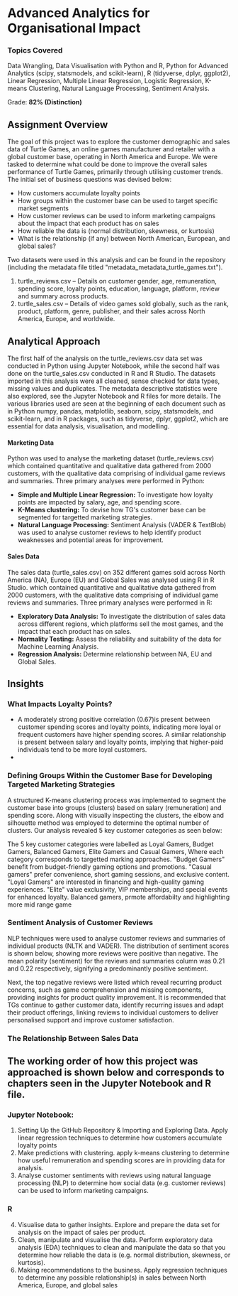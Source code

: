 <h1>Advanced Analytics for Organisational Impact</h1>
  <h3> Topics Covered</h3>
  <p>
    Data Wrangling, Data Visualisation with Python and R, Python for Advanced Analytics (scipy, statsmodels, and scikit-learn), R (tidyverse, dplyr, ggplot2), Linear Regression, Multiple Linear Regression, Logistic Regression, K-means Clustering, Natural Language Processing, Sentiment Analysis. 
 </p>

Grade: __82% (Distinction)__
<h2>Assignment Overview</h2> 
  <p>
The goal of this project was to explore the customer demographic and sales data of Turtle Games, an online games manufacturer and retailer with a global customer base, operating in North America and Europe. We were tasked to determine what could be done to improve the overall sales performance of Turtle Games, primarily through utilising customer trends. The initial set of business questions was devised below: 

- How customers accumulate loyalty points
- How groups within the customer base can be used to target specific market segments 
- How customer reviews can be used to inform marketing campaigns about the impact that each product has on sales
- How reliable the data is (normal distribution, skewness, or kurtosis)
- What is the relationship (if any) between North American, European, and global sales? 
  
Two datasets were used in this analysis and can be found in the repository (including the metadata file titled "metadata_metadata_turtle_games.txt"). 
1. turtle_reviews.csv – Details on customer gender, age, remuneration, spending score, loyalty points, education, language, platform, review and summary across products.
2. turtle_sales.csv – Details of video games sold globally, such as the rank, product, platform, genre, publisher, and their sales across North America, Europe, and worldwide.
  </p>

<h2>Analytical Approach</h2>
  <p>
The first half of the analysis on the turtle_reviews.csv data set was conducted in Python using Jupyter Notebook, while the second half was done on the turtle_sales.csv conducted in R and R Studio. The datasets imported in this analysis were all cleaned, sense checked for data types, missing values and duplicates. The metadata descriptive statistics were also explored, see the Jupyter Notebook and R files for more details. The various libraries used are seen at the beginning of each document such as in Python numpy, pandas, matplotlib, seaborn, scipy, statsmodels, and scikit-learn, and in R packages, such as tidyverse, dplyr, ggplot2, which are essential for data analysis, visualisation, and modelling.
  <p/>
    
<h4>Marketing Data</h4>
  <p>
Python was used to analyse the marketing dataset (turtle_reviews.csv) which contained quantitative and qualitative data gathered from 2000 customers, with the qualitative data comprising of individual game reviews and summaries. Three primary analyses were performed in Python: 

- __Simple and Multiple Linear Regression:__ To investigate how loyalty points are impacted by salary, age, and spending score.  
- __K-Means clustering:__ To devise how TG's customer base can be segmented for targetted marketing strategies.
- __Natural Language Processing:__ Sentiment Analysis (VADER & TextBlob) was used to analyse customer reviews to help identify product weaknesses and potential areas for improvement.
  </p>

<h4>Sales Data</h4>
  <p>
The sales data (turtle_sales.csv) on 352 different games sold across North America (NA), Europe (EU) and Global Sales was analysed using R in R Studio.  which contained quantitative and qualitative data gathered from 2000 customers, with the qualitative data comprising of individual game reviews and summaries. Three primary analyses were performed in R:

- __Exploratory Data Analysis:__ To investigate the distribution of sales data across different regions, which platforms sell the most games, and the impact that each product has on sales.   
- __Normality Testing:__ Assess the reliability and suitability of the data for Machine Learning Analysis. 
- __Regression Analysis:__ Determine relationship between NA, EU and Global Sales.
  </p>

<h2>Insights</h2> 
<h3>What Impacts Loyalty Points?</h3> 



- A moderately strong positive correlation (0.67)is present between customer spending scores and loyalty points, indicating more loyal or frequent customers have higher spending scores. A similar relationship is present between salary and loyalty points, implying that higher-paid individuals tend to be more loyal customers. 
- 


<h3>Defining Groups Within the Customer Base for Developing Targeted Marketing Strategies</h3> 

A structured K-means clustering process was implemented to segment the customer base into groups (clusters) based on salary (remuneration) and spending score. Along with visually inspecting the clusters, the elbow and silhouette method was employed to determine the optimal number of clusters. Our analysis revealed 5 key customer categories as seen below: 



The 5 key customer categories were labelled as Loyal Gamers, Budget Gamers, Balanced Gamers, Elite Gamers and Casual Gamers, Where each category corresponds to targetted marking approaches. 
"Budget Gamers" benefit from budget-friendly gaming options and promotions.
"Casual gamers" prefer convenience, short gaming sessions, and exclusive content.
"Loyal Gamers" are interested in financing and high-quality gaming experiences.
"Elite" value exclusivity, VIP memberships, and special events for enhanced loyalty.
Balanced gamers, prmote affordabilty and highlighting more mid range game


<h3>Sentiment Analysis of Customer Reviews</h3> 

NLP techniques were used to analyse customer reviews and summaries of individual products (NLTK and VADER). The distribution of sentiment scores is shown below, showing more reviews were positive than negative. The mean polarity (sentiment) for the reviews and summaries column was 0.21 and 0.22 respectively, signifying a predominantly positive sentiment.  


Next, the top negative reviews were listed which reveal recurring product concerns, such as game comprehension and missing components, providing insights for product quality improvement. It is recommended that TGs continue to gather customer data, identify recurring issues and adapt their product offerings, linking reviews to individual customers to deliver personalised support and improve customer satisfaction. 


<h3>The Relationship Between Sales Data</h3> 

## The working order of how this project was approached is shown below and corresponds to chapters seen in the Jupyter Notebook and R file.
### Jupyter Notebook:
1. Setting Up the GitHub Repository & Importing and Exploring Data. Apply linear regression techniques to determine how customers accumulate loyalty points
2. Make predictions with clustering. apply k-means clustering to determine how useful remuneration and spending scores are in providing data for analysis.
3. Analyse customer sentiments with reviews using natural language processing (NLP) to determine how social data (e.g. customer reviews) can be used to inform marketing campaigns.
### R
4. Visualise data to gather insights. Explore and prepare the data set for analysis on the impact of sales per product.
5. Clean, manipulate  and visualise the data. Perform exploratory data analysis (EDA) techniques to clean and manipulate the data so that you determine how reliable the data is (e.g. normal distribution, skewness, or kurtosis).
6. Making recommendations to the business. Apply regression techniques to determine any possible relationship(s) in sales between North America, Europe, and global sales


